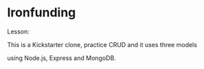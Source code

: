 # Ironfunding

Lesson:

This is a Kickstarter clone, practice CRUD and it uses three models 

using Node.js, Express and MongoDB.
